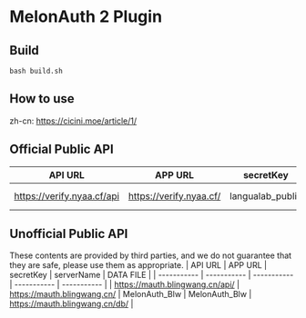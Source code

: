 # MelonAuth 2 Plugin
## Build
```shell script
bash build.sh
```
## How to use
zh-cn: https://cicini.moe/article/1/

## Official Public API
| API URL | APP URL | secretKey | serverName | DATA FILE |
| ----------- | ----------- | ----------- | ----------- | ----------- |
| https://verify.nyaa.cf/api | https://verify.nyaa.cf/ | langualab_public | langualab | https://verify-db.nyaa.cf |

## Unofficial Public API
These contents are provided by third parties, and we do not guarantee that they are safe, please use them as appropriate.
| API URL | APP URL | secretKey | serverName | DATA FILE |
| ----------- | ----------- | ----------- | ----------- | ----------- |
| https://mauth.blingwang.cn/api/ | https://mauth.blingwang.cn/ | MelonAuth_Blw | MelonAuth_Blw | https://mauth.blingwang.cn/db/ |
